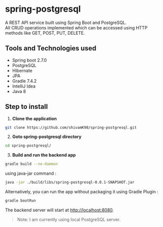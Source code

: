 # spring-postgresql

A REST API service built using Spring Boot and PostgreSQL.<br/>
All CRUD operations implemented which can be accessed using HTTP methods like GET, POST, PUT, DELETE.

## Tools and Technologies used

* Spring boot 2.7.0
* PostgreSQL
* Hibernate
* JPA
* Gradle 7.4.2
* IntelliJ Idea
* Java 8

## Step to install

1. **Clone the application**

```bash
git clone https://github.com/shivamK98/spring-postgresql.git
```
2. **Goto spring-postgresql directory**
```bash
cd spring-postgresql/
```

3. **Build and run the backend app**

```bash
gradle build --no-daemon
```

using java-jar command :

```bash
java -jar ./build/libs/spring-postgresql-0.0.1-SNAPSHOT.jar
```

Alternatively, you can run the app without packaging it using Gradle Plugin :

```bash
gradle bootRun
```

The backend server will start at <http://localhost:8080>.

> Note: I am currently using local PostgreSQL server.